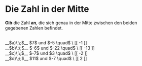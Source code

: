 <!--
version:  0.0.1

language: de

@style
input {
    text-align: center;
}

.flex-container {
    display: flex;
    flex-wrap: wrap;
    align-items: stretch;
    gap: 20px;
}

.flex-child {
    flex: 1;
    min-width: 350px;
    margin-right: 20px;
}

@media (max-width: 400px) {
    .flex-child {
        flex: 100%;
        margin-right: 0;
    }
}
@end

formula: \carry   \textcolor{red}{\scriptsize #1}
formula: \digit   \rlap{\carry{#1}}\phantom{#2}#2
formula: \permil  \text{‰}

import: https://raw.githubusercontent.com/LiaTemplates/Tikz-Jax/main/README.md

script: https://cdn.jsdelivr.net/gh/LiaTemplates/Tikz-Jax@main/dist/index.js


tags: Negative Zahlen, Zahlenverständnis, sehr leicht, sehr niedrig, Angeben

comment: Wie heißt die Zahl, die genau in der Mitte zwischen den beiden gegebenen Zahlen liegt?

author: Martin Lommatzsch

-->




# Die Zahl in der Mitte

**Gib** die Zahl **an**, die sich genau in der Mitte zwischen den beiden gegebenen Zahlen befindet.



<br>

<section class="flex-container">

<div class="flex-child">
__$a)\;\;$__ $7$ und $-5 \quad$ \
[[ -1   ]] 
</div>
<div class="flex-child">
__$b)\;\;$__ $-6$ und $-22 \quad$ \
[[ -13  ]] 
</div> 
<div class="flex-child">
__$c)\;\;$__ $-7$ und $3 \quad$ \
[[ -2   ]] 
</div> 
<div class="flex-child">
__$d)\;\;$__ $11$ und $-7 \quad$ \
[[ 2    ]] 
</div> 
</section>

<br>

<br>
<br>
<br>
<br>
<br>
<br>